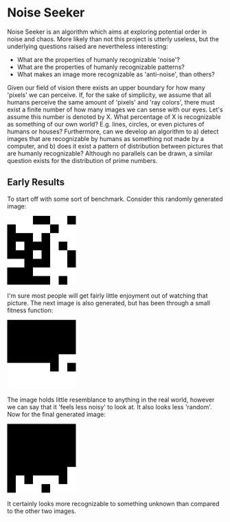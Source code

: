 # Noise Seeker

Noise Seeker is an algorithm which aims at exploring potential order in noise and chaos. More likely than not this project
is utterly useless, but the underlying questions raised are nevertheless interesting:

- What are the properties of humanly recognizable 'noise'?
- What are the properties of humanly recognizable patterns?
- What makes an image more recognizable as 'anti-noise', than others?

Given our field of vision there exists an upper boundary for how many 'pixels' we can perceive. If, for the sake of simplicity,
we assume that all humans perceive the same amount of 'pixels' and 'ray colors', there must exist a finite number of how many
images we can sense with our eyes. Let's assume this number is denoted by X. What percentage of X is recognizable as something of
our own world? E.g. lines, circles, or even pictures of humans or houses? Furthermore, can we develop an algorithm to a) detect
images that are recognizable by humans as something not made by a computer, and b) does it exist a pattern of distribution between pictures
that are humanly recognizable? Although no parallels can be drawn, a similar question exists for the distribution of prime numbers.

Early Results
--------------

To start off with some sort of benchmark. Consider this randomly generated image:

![Random noise](https://github.com/chridahl/noiseseeker/blob/master/imgs/test-999999.png?raw=true "Random noise")

I'm sure most people will get fairly little enjoyment out of watching that picture. The next image is also generated,
but has been through a small fitness function:

![Shapeish 1](https://github.com/chridahl/noiseseeker/blob/master/imgs/test-66781182.png?raw=true "Shapeish 1")

The image holds little resemblance to anything in the real world, however we can say that it 'feels less noisy' to look at.
It also looks less 'random'. Now for the final generated image:

![Shapeish 2](https://github.com/chridahl/noiseseeker/blob/master/imgs/test-89462.png?raw=true "Shapeish 2")

It certainly looks more recognizable to something unknown than compared to the other two images.